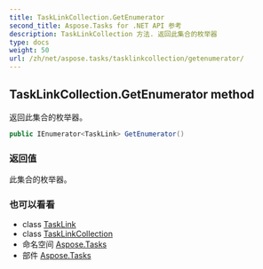 ```yaml
---
title: TaskLinkCollection.GetEnumerator
second_title: Aspose.Tasks for .NET API 参考
description: TaskLinkCollection 方法. 返回此集合的枚举器
type: docs
weight: 50
url: /zh/net/aspose.tasks/tasklinkcollection/getenumerator/
---
```

## TaskLinkCollection.GetEnumerator method

返回此集合的枚举器。

```csharp
public IEnumerator<TaskLink> GetEnumerator()
```

### 返回值

此集合的枚举器。

### 也可以看看

* class [TaskLink](../../tasklink/)
* class [TaskLinkCollection](../)
* 命名空间 [Aspose.Tasks](../../tasklinkcollection/)
* 部件 [Aspose.Tasks](../../../)


